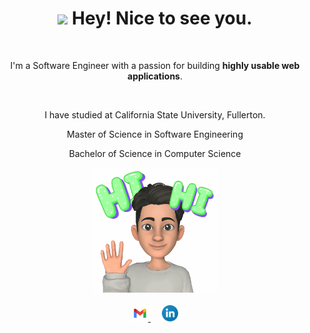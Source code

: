 <div align="center">
<h1><img src="https://emojis.slackmojis.com/emojis/images/1531849430/4246/blob-sunglasses.gif?1531849430" width="30"/> Hey! Nice to see you.</h1>

<br>

<p> I'm a Software Engineer with a passion for building <strong>highly usable web applications</strong>.</p>
<br>
<p>I have studied at California State University, Fullerton. <p>
<p>Master of Science in Software Engineering <p>
<p>Bachelor of Science in Computer Science <p>  
<img src="./img/MyEmoji_20210609_052518_3351.gif" width="200px" height ="200px">

<br>



<br>

 
  <a href="mailto:ericdev14@gmail.com">
    <img src="./img/gmail.svg" width="26px"/>
  </a>
  &emsp;
  <a href=" www.linkedin.com/in/ericngo14">
    <img src="./img/linkedin.svg" width="26px"/>
  </a>
<br>
</div>

